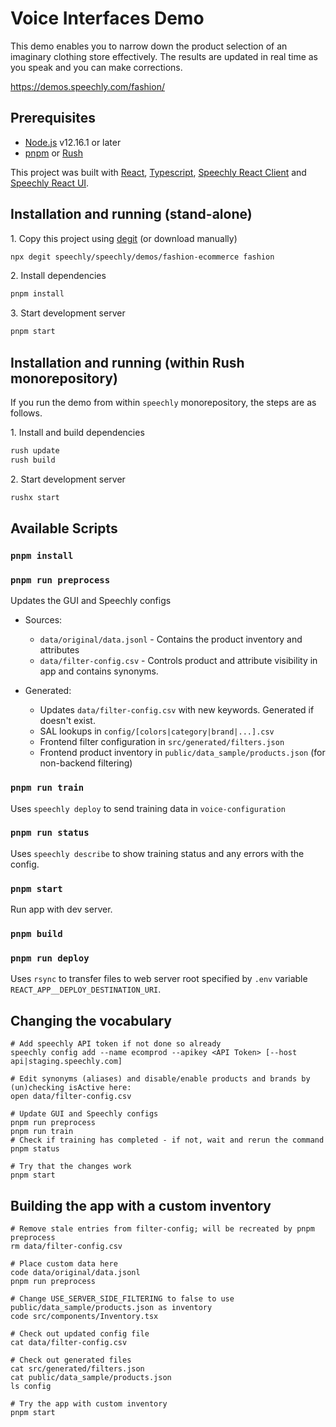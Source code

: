 # Voice Interfaces Demo

This demo enables you to narrow down the product selection of an imaginary clothing store effectively. The results are updated in real time as you speak and you can make corrections.

https://demos.speechly.com/fashion/

## Prerequisites

* [Node.js](https://nodejs.org/) v12.16.1 or later
* [pnpm](https://pnpm.io/) or [Rush](https://rushjs.io/)

This project was built with [React](https://reactjs.org/), [Typescript](https://www.typescriptlang.org/), [Speechly React Client](https://www.npmjs.com/package/@speechly/react-client) and [Speechly React UI](https://www.npmjs.com/package/@speechly/react-ui).

## Installation and running (stand-alone)

1\. Copy this project using [degit](https://github.com/Rich-Harris/degit) (or download manually)

```bash
npx degit speechly/speechly/demos/fashion-ecommerce fashion
```

2\. Install dependencies

```bash
pnpm install
```

3\. Start development server

```bash
pnpm start
```

## Installation and running (within Rush monorepository)

If you run the demo from within `speechly` monorepository, the steps are as follows.

1\. Install and build dependencies

```bash
rush update
rush build
```

2\. Start development server

```bash
rushx start
```

## Available Scripts

### `pnpm install`

### `pnpm run preprocess`

Updates the GUI and Speechly configs

- Sources:
  - `data/original/data.jsonl` - Contains the product inventory and attributes
  - `data/filter-config.csv` - Controls product and attribute visibility in app and contains synonyms.

- Generated:
  - Updates `data/filter-config.csv` with new keywords. Generated if doesn't exist.
  - SAL lookups in `config/[colors|category|brand|...].csv`
  - Frontend filter configuration in `src/generated/filters.json`
  - Frontend product inventory in `public/data_sample/products.json` (for non-backend filtering)

### `pnpm run train`

Uses `speechly deploy` to send training data in `voice-configuration`

### `pnpm run status`

Uses `speechly describe` to show training status and any errors with the config.

### `pnpm start`

Run app with dev server.

### `pnpm build`

### `pnpm run deploy`

Uses `rsync` to transfer files to web server root specified by `.env` variable `REACT_APP__DEPLOY_DESTINATION_URI`.

## Changing the vocabulary

```
# Add speechly API token if not done so already
speechly config add --name ecomprod --apikey <API Token> [--host api|staging.speechly.com]

# Edit synonyms (aliases) and disable/enable products and brands by (un)checking isActive here:
open data/filter-config.csv

# Update GUI and Speechly configs
pnpm run preprocess
pnpm run train
# Check if training has completed - if not, wait and rerun the command
pnpm status

# Try that the changes work
pnpm start
```

## Building the app with a custom inventory

```
# Remove stale entries from filter-config; will be recreated by pnpm preprocess
rm data/filter-config.csv

# Place custom data here
code data/original/data.jsonl
pnpm run preprocess

# Change USE_SERVER_SIDE_FILTERING to false to use public/data_sample/products.json as inventory
code src/components/Inventory.tsx

# Check out updated config file
cat data/filter-config.csv

# Check out generated files
cat src/generated/filters.json
cat public/data_sample/products.json
ls config

# Try the app with custom inventory
pnpm start
```
